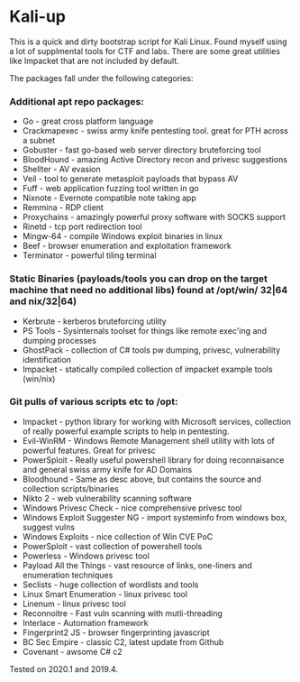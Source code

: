 # Kali-up
This is a quick and dirty bootstrap script for Kali Linux. Found myself using a lot of supplmental 
tools for CTF and labs. There are some great utilities like Impacket that are not included by default.

The packages fall under the following categories:

### Additional apt repo packages:
* Go - great cross platform language
* Crackmapexec - swiss army knife pentesting tool. great for PTH across a subnet
* Gobuster - fast go-based web server directory bruteforcing tool
* BloodHound - amazing Active Directory recon and privesc suggestions
* Shellter - AV evasion
* Veil - tool to generate metasploit payloads that bypass AV
* Fuff - web application fuzzing tool written in go
* Nixnote - Evernote compatible note taking app
* Remmina - RDP client
* Proxychains - amazingly powerful proxy software with SOCKS support
* Rinetd - tcp port redirection tool
* Mingw-64 - compile Windows exploit binaries in linux
* Beef - browser enumeration and exploitation framework
* Terminator - powerful tiling terminal


### Static Binaries (payloads/tools you can drop on the target machine that need no additional libs) found at /opt/win/ 32|64 and nix/32|64)
* Kerbrute - kerberos bruteforcing utility
* PS Tools - Sysinternals toolset for things like remote exec'ing and dumping processes
* GhostPack - collection of C# tools pw dumping, privesc, vulnerability identification
* Impacket - statically compiled collection of impacket example tools (win/nix)

### Git pulls of various scripts etc to /opt:

* Impacket - python library for working with Microsoft services, collection of really powerful example scripts to help in pentesting.
* Evil-WinRM - Windows Remote Management shell utility with lots of powerful features. Great for privesc
* PowerSploit - Really useful powershell library for doing reconnaisance and general swiss army knife for AD Domains
* Bloodhound - Same as desc above, but contains the source and collection scripts/binaries
* Nikto 2 - web vulnerability scanning software
* Windows Privesc Check - nice comprehensive privesc tool
* Windows Exploit Suggester NG - import systeminfo from windows box, suggest vulns
* Windows Exploits - nice collection of Win CVE PoC
* PowerSploit - vast collection of powershell tools
* Powerless - Windows privesc tool
* Payload All the Things - vast resource of links, one-liners and enumeration techniques
* Seclists - huge collection of wordlists and tools
* Linux Smart Enumeration - linux privesc tool
* Linenum - linux privesc tool
* Reconnoitre - Fast vuln scanning with mutli-threading
* Interlace - Automation framework
* Fingerprint2 JS - browser fingerprinting javascript
* BC Sec Empire - classic C2, latest update from Github
* Covenant - awsome C# c2


Tested on 2020.1 and 2019.4.
